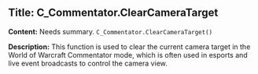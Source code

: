 ## Title: C_Commentator.ClearCameraTarget

**Content:**
Needs summary.
`C_Commentator.ClearCameraTarget()`

**Description:**
This function is used to clear the current camera target in the World of Warcraft Commentator mode, which is often used in esports and live event broadcasts to control the camera view.